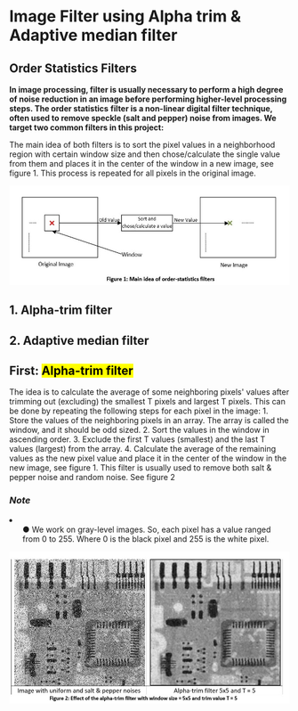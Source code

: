 # Image Filter using Alpha trim & Adaptive median filter

## Order Statistics Filters
**In image processing, filter is usually necessary to perform a high degree of noise reduction in an image before performing higher-level processing steps. The order statistics** **filter is a non-linear digital filter technique, often used to remove speckle  (salt and pepper) noise from images. We target two common filters in this project:**
<p>The main idea of both filters is to sort the pixel values in a neighborhood region with certain window size and then chose/calculate the single value from them and places it in the center of the window in a new image, see figure 1. This process is repeated for all pixels in the original image.</p>
<img src="https://github.com/salahahraf253/Image-Filtering-using-Alpha-Trim-filter-and-Adaptive-median-filter/blob/main/Samples/picture%20documnet/figure%201.jpg">
<h2>1.	Alpha-trim filter</h2>
 <h2>2.	Adaptive median filter</h2>
<h2><b>First:</b> <mark>Alpha-trim filter</mark></h2>
<p>The idea is to calculate the average of some neighboring pixels' values after trimming out (excluding) the smallest T pixels and largest T pixels. This can be done by repeating the following steps for each pixel in the image:
1.	Store the values of the neighboring pixels in an array. The array is called the window, and it should be odd sized.
2.	Sort the values in the window in ascending order.
3.	Exclude the first T values (smallest) and the last T values (largest) from the array.
4.	Calculate the average of the remaining values as the new pixel value and place it in the center of the window in the new image, see figure 1.
This filter is usually used to remove both salt & pepper noise and random noise. See figure 2</p>
<h3><em>Note</em></h3>
<li>
 <ol>
 ●	We work on gray-level images. So, each pixel has a value ranged from 0 to 255. Where 0 is the black pixel and 255 is the white pixel.
 </ol>
 </li>

<img src="https://github.com/salahahraf253/Image-Filtering-using-Alpha-Trim-filter-and-Adaptive-median-filter/blob/main/Samples/picture%20documnet/figure%202.jpg">
